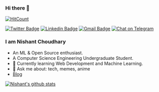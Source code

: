 ### Hi there 👋
[![HitCount](http://hits.dwyl.com/nishantc7/nishantc7.svg)](http://hits.dwyl.com/nishantc7/nishantc7)

[![Twitter Badge](https://img.shields.io/badge/-@NishantC_7-1ca0f1?style=flat-square&labelColor=1ca0f1&logo=twitter&logoColor=white&link=https://twitter.com/NishantC_7)](https://twitter.com/NishantC_7) [![Linkedin Badge](https://img.shields.io/badge/-nishant_choudhary-blue?style=flat-square&logo=Linkedin&logoColor=white&link=https://www.linkedin.com/in/nishant-choudhary-972386187/)](https://www.linkedin.com/in/nishant-choudhary-972386187/) 
[![Gmail Badge](https://img.shields.io/badge/-n1sh4ntch0udh4ry@gmail.com-c14438?style=flat-square&logo=Gmail&logoColor=white&link=mailto:n1sh4ntch0udh4ry@gmail.com)](mailto:n1sh4ntch0udh4ry@gmail.com)
 [![Chat on Telegram](https://img.shields.io/badge/Chat%20on-Telegram-blue.svg)](https://t.me/Nishantc7)  
 

### I am Nishant Choudhary
- An ML & Open Source enthusiast.
- A Computer Science Engineering Undergraduate Student. 
- 🌱 Currently learning Web Development and Machine Learning.
- 💬 Ask me about: tech, memes, anime
- [Blog](https://blissful-tereshkova-7e46c8.netlify.app/)


[![Nishant's github stats](https://github-readme-stats.vercel.app/api?username=nishantc7&show_icons=true&title_color=fff&icon_color=79ff97&text_color=9f9f9f&bg_color=151515)](https://github.com/anuraghazra/github-readme-stats)
<!--
**nishantc7/nishantc7** is a ✨ _special_ ✨ repository because its `README.md` (this file) appears on your GitHub profile.

Here are some ideas to get you started:

- 🔭 I’m currently working on ...
- 🌱 I’m currently learning ...
- 👯 I’m looking to collaborate on ...
- 🤔 I’m looking for help with ...
- 💬 Ask me about ...
- 📫 How to reach me: ...
- 😄 Pronouns: ...
- ⚡ Fun fact: ...
-->
